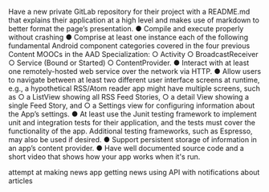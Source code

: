Have a new private GitLab repository for their project with a README.md that explains their application at a high level and makes use of markdown to better format the page’s presentation.
● Compile and execute properly without crashing
● Comprise at least one instance each of the following fundamental Android component
categories covered in the four previous Content MOOCs in the AAD Specialization: ○ Activity
○ BroadcastReceiver
○ Service (Bound or Started)
○ ContentProvider.
● Interact with at least one remotely-hosted web service over the network via HTTP.
● Allow users to navigate between at least two different user interface screens at runtime, e.g., a hypothetical RSS/Atom reader app might have multiple screens, such as
○ a ListView showing all RSS Feed Stories,
○ a detail View showing a single Feed Story, and
○ a Settings view for configuring information about the App’s settings.
● At least use the Junit testing framework to implement unit and integration tests for their application, and the tests must cover the functionality of the app. Additional testing frameworks, such as Espresso, may also be used if desired.
● Support persistent storage of information in an app’s content provider.
● Have well documented source code and a short video that shows how your app works when
it's run.

attempt at making news app getting news using API with notifications about articles

